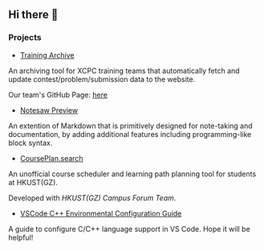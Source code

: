 ## Hi there 👋

<!--
**Appleblue17/Appleblue17** is a ✨ _special_ ✨ repository because its `README.md` (this file) appears on your GitHub profile.

Here are some ideas to get you started:

- 🔭 I’m currently working on ...
- 🌱 I’m currently learning ...
- 👯 I’m looking to collaborate on ...
- 🤔 I’m looking for help with ...
- 💬 Ask me about ...
- 📫 How to reach me: ...
- 😄 Pronouns: ...
- ⚡ Fun fact: ...
-->

### Projects

- [Training Archive](https://github.com/Appleblue17/Training-Archive)

An archiving tool for XCPC training teams that automatically fetch and update contest/problem/submission data to the website.

Our team's GitHub Page: [here](https://appleblue17.github.io/Training-Archive/)

- [Notesaw Preview](https://github.com/Appleblue17/Notesaw)

An extention of Markdown that is primitively designed for note-taking and documentation, by adding additional features including programming-like block syntax.

- [CoursePlan.search](https://scheduler.unikorn.axfff.com)

An unofficial course scheduler and learning path planning tool for students at HKUST(GZ).

Developed with *HKUST(GZ) Campus Forum Team*.

- [VSCode C++ Environmental Configuration Guide
](https://github.com/Appleblue17/VSCode-C-plus-plus-Environmental-Configuration-Guide)

A guide to configure C/C++ language support in VS Code. Hope it will be helpful!
